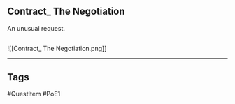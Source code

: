 ## Contract_ The Negotiation
An unusual request.
## 
![[Contract_ The Negotiation.png]]

---
## Tags
#QuestItem
#PoE1